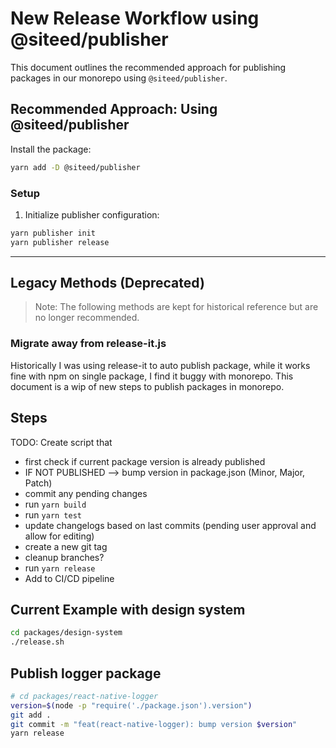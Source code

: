 # New Release Workflow using @siteed/publisher
This document outlines the recommended approach for publishing packages in our monorepo using `@siteed/publisher`.

## Recommended Approach: Using @siteed/publisher

Install the package:
```bash
yarn add -D @siteed/publisher
```

### Setup

1. Initialize publisher configuration:
```bash
yarn publisher init
yarn publisher release
```

----------------

## Legacy Methods (Deprecated)

> Note: The following methods are kept for historical reference but are no longer recommended.

### Migrate away from release-it.js

Historically I was using release-it to auto publish package, while it works fine with npm on single package, I find it buggy with monorepo.
This document is a wip of new steps to publish packages in monorepo.

## Steps

TODO: Create script that
- first check if current package version is already published
- IF NOT PUBLISHED --> bump version in package.json (Minor, Major, Patch)
- commit any pending changes
- run `yarn build`
- run `yarn test`
- update changelogs based on last commits (pending user approval and allow for editing)
- create a new git tag
- cleanup branches?
- run `yarn release`
- Add to CI/CD pipeline


## Current Example with design system
```bash
cd packages/design-system
./release.sh
```


## Publish logger package
```bash
# cd packages/react-native-logger
version=$(node -p "require('./package.json').version")
git add .
git commit -m "feat(react-native-logger): bump version $version"
yarn release
```
